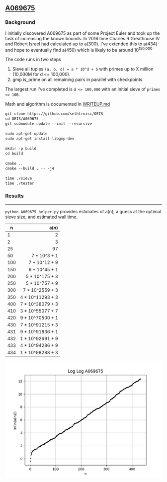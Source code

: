 [A069675](https://oeis.org/A069675)
---

### Background

I initially discovered A069675 as part of some Project Euler and took up the task of increasing the known bounds. In 2016 time Charles R Greathouse IV and Robert Israel had calculated up to a(300). I've extended this to a(434) and hope to eventually find a(450) which is likely to be around 10<sup>150,000</sup>

The code runs in two steps

1. Sieve all tuples `(a, b, d) = a * 10^d + b` with primes up to X million (10,000M for d <= 100,000).
1. gmp is_prime on all remaining pairs in parallel with checkpoints.


The largest run I've completed is `d <= 100,000` with an initial sieve of `primes <= 10B`.

Math and algorithm is documented in [WRITEUP.md](WRITEUP.md)

```
git clone https://github.com/sethtroisi/OEIS
cd OEIS/A069675
git submodule update --init --recursive

sudo apt-get update
sudo apt-get install libgmp-dev

mkdir -p build
cd build

cmake ..
cmake --build . -- -j4

time ./sieve
time ./tester
```

### Results
---

`python A069675_helper.py` provides estimates of a(n), a guess at the optimal sieve size, and estimated wall time.

|n|a(n)|
|----|----:|
|1|2|
|2|3|
|25|97|
|50| 7 * 10^3 + 1 |
|100| 7 * 10^12 + 9 |
|150| 6 * 10^45 + 1 |
|200| 5 * 10^175 + 3 |
|250| 5 * 10^757 + 9 |
|300| 7 * 10^2559 + 3 |
|350| 4 * 10^11293 + 3 |
|400| 7 * 10^38079 + 3 |
|410| 3 * 10^55077 + 7 |
|420| 9 * 10^70500 + 1 |
|430| 7 * 10^91215 + 3 |
|431| 9 * 10^91836 + 1 |
|432| 1 * 10^92691 + 9 |
|433| 4 * 10^94286 + 9 |
|434| 1 * 10^98288 + 3 |

![LogLog plot](results/LogLogA069675.png)

